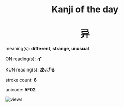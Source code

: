 <h1 align="center">Kanji of the day</h1>
<h1 align="center">异</h1>
<p align="left">meaning(s): <b>different, strange, unusual</b></p>
<p align="left">ON reading(s): <b>イ</b></p>
<p align="left">KUN reading(s): <b>あ.げる</b></p>
<p align="left">stroke count: <b>6</b></p>
<p align="left">unicode: <b>5F02</b></p>
<p align="left"><img src="https://komarev.com/ghpvc/?username=tristanwagner-kanjioftheday&label=Views&color=0e75b6&style=flat" alt="views"/></p>

